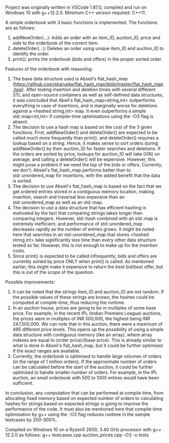 Project was originally written in VSCode 1.87.0, compiled and run on Windows 10 with g++12.2.0. Minimum C++ version required: C++11.

A simple orderbook with 3 basic functions is implemented. The functions are as follows:

1. addNewOrder(...): Adds an order with an item_ID, auction_ID, price and side to the orderbook of the correct item.
2. deleteOrder(...): Deletes an order using unique item_ID and auction_ID to identify the order.
3. print(): prints the orderbook (bids and offers) in the proper sorted order.


Features of the orderbook with reasoning:
1. The base data structure used is Abseil's flat_hash_map (https://github.com/skarupke/flat_hash_map/blob/master/flat_hash_map.hpp). After testing insertion and deletion times with several different STL and open-source containers as well as self-defined data structures, it was concluded that Abeil's flat_hash_map<string,int> outperforms everything in case of insertions, and is marginally worse for deletions against a <hashed string,int> map. It even outperforms a simple std::map<int,int> if compile-time optimisations using the -O3 flag is absent.
2. The decision to use a hash map is based on the cost of the 3 given functions. First, addNewOrder() and deleteOrder() are expected to be called much more frequently than print(), and deleteOrder() requires a lookup based on a string. Hence, it makes sense to sort orders during addNewOrder() by their auction_ID for faster searches and deletions. If the orders are sorted by price, lookups for auction_ID will take O(N) on average, and calling a deleteOrder() will be expensive. However, this might pose a problem if we need the top of the bids or offers. Currently, we don't. Abseil's flat_hash_map performs better than to std::unordered_map for insertions, with the added benefit that the data is sorted.
3. The decision to use Abseil's flat_hash_map is based on the fact that we get ordered entries stored in a contiguous memory location, making insertion, search and traversal less expensive than an std::unordered_map as well as an std::map.
4. The decision to use a data structure that has efficient hashing is motivated by the fact that comparing strings takes longer than comparing integers. However, std::hash combined with an std::map is extremely inefficient, and performance of std::unordered_map decreases rapidly as the number of entries grows. It might be noted here that searches in an std::unordered_map that stores <hashed string,int> take significantly less time than every other data structure tested so far. However, this is not enough to make up for the insertion costs.
5. Since print() is expected to be called infrequently, bids and offers are currently sorted by price ONLY when print() is called. As mentioned earlier, this might make it expensive to return the best bid/best offer, but this is out of the scope of the question.


Possible improvements:
1. It can be noted that the strings item_ID and auction_ID are not random. If the possible values of these strings are known, the hashes could be computed at compile-time, thus reducing the runtime.
2. In an auction house, prices are going to be in multiples of some base price. For example, in the recent IPL (Indian Premiere League) auctions, the prices were in multiples of INR 500,000, the highest being INR 247,500,000. We can note that in this auction, there were a maximum of 495 different price levels. This opens up the possibility of using a simple data structure with contiguous memory (like an array), where array indexes are equal to (order price)/(base price). This is already similar to what is done in Abseil's flat_hash_map, but it could be further optimised if the exact ranges are available.
3. Currently, the orderbook is optimised to handle large volumes of orders (in the range of 1 million orders). If the approximate number of orders can be calculated before the start of the auction, it could be further optimised to handle smaller number of orders. For example, in the IPL auction, an small orderbook with 500 to 1000 entires would have been sufficient.


In conclusion, any computation that can be performed at compile time, from allocating fixed memory based on expected number of orders to calculating hashes for strings based on expected strings is going to improve the performance of the code. It must also be mentioned here that compile-time optimisation by g++ using the -O3 flag reduces runtime in the sample testcases by 200-300%.

Compiled on Windows 10 on a Ryzen5 2600, 3.40 GHz processor with g++ 12.2.0 as follows:
g++ testcases.cpp auction_prices.cpp -O3 -o tests
